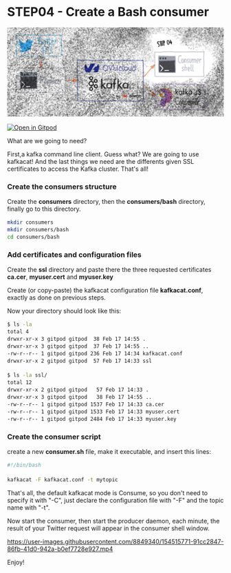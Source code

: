 # STEP04 - Create a Bash consumer

![Step04](images/step04.png)

[![Open in Gitpod](https://gitpod.io/button/open-in-gitpod.svg)](https://gitpod.io/#https://github.com/raclepoulpe/twifka/tree/main/step04)

What are we going to need?

First,a kafka command line client. Guess what? We are going to use kafkacat!
And the last things we need are the differents given SSL certificates to access the Kafka cluster.
That's all!

### Create the consumers structure

Create the **consumers** directory, then the **consumers/bash** directory, finally go to this directory.

```bash
mkdir consumers
mkdir consumers/bash
cd consumers/bash
```

### Add certificates and configuration files

Create the **ssl** directory and paste there the three requested certificates **ca.cer**, **myuser.cert** and **myuser.key**

Create (or copy-paste) the kafkacat configuration file **kafkacat.conf**, exactly as done on previous steps.

Now your directory should look like this:
```bash
$ ls -la
total 4
drwxr-xr-x 3 gitpod gitpod  38 Feb 17 14:55 .
drwxr-xr-x 3 gitpod gitpod  37 Feb 17 14:55 ..
-rw-r--r-- 1 gitpod gitpod 236 Feb 17 14:34 kafkacat.conf
drwxr-xr-x 2 gitpod gitpod  57 Feb 17 14:33 ssl

$ ls -la ssl/
total 12
drwxr-xr-x 2 gitpod gitpod   57 Feb 17 14:33 .
drwxr-xr-x 3 gitpod gitpod   38 Feb 17 14:55 ..
-rw-r--r-- 1 gitpod gitpod 1537 Feb 17 14:33 ca.cer
-rw-r--r-- 1 gitpod gitpod 1533 Feb 17 14:33 myuser.cert
-rw-r--r-- 1 gitpod gitpod 2484 Feb 17 14:33 myuser.key
```

### Create the consumer script

create a new **consumer.sh** file, make it executable, and insert this lines:

```bash
#!/bin/bash
  
kafkacat -F kafkacat.conf -t mytopic
```

That's all, the default kafkacat mode is Consume, so you don't need to specify it with "-C", just declare the configuration file with "-F" and the topic name with "-t".

Now start the consumer, then start the producer daemon, each minute, the result of your Twitter request will appear in the consumer shell window.

https://user-images.githubusercontent.com/8849340/154515771-91cc2847-86fb-41d0-942a-b0ef7728e927.mp4

Enjoy!

